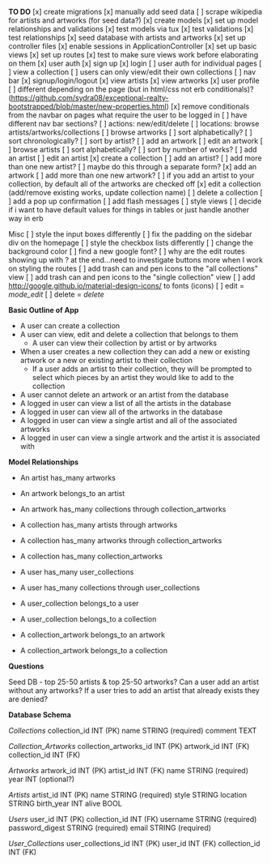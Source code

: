 **TO DO**
[x] create migrations
[x] manually add seed data
[ ] scrape wikipedia for artists and artworks (for seed data?)
[x] create models
[x] set up model relationships and validations
[x] test models via tux
  [x] test validations
  [x] test relationships
[x] seed database with artists and artworks
[x] set up controller files
[x] enable sessions in ApplicationController
[x] set up basic views
[x] set up routes
[x] test to make sure views work before elaborating on them
[x] user auth
  [x] sign up
  [x] login
  [ ] user auth for individual pages
    [ ] view a collection
    [ ] users can only view/edit their own collections
[ ] nav bar
  [x] signup/login/logout
  [x] view artists
  [x] view artworks
  [x] user profile
  [ ] different depending on the page (but in html/css not erb conditionals)?
    (https://github.com/sydra08/exceptional-realty-bootstrapped/blob/master/new-properties.html)
  [x] remove conditionals from the navbar on pages what require the user to be logged in
  [ ] have different nav bar sections?
    [ ] actions: new/edit/delete
    [ ] locations: browse artists/artworks/collections
[ ] browse artworks
    [ ] sort alphabetically?
    [ ] sort chronologically?
    [ ] sort by artist?
    [ ] add an artwork
    [ ] edit an artwork
[ ] browse artists
    [ ] sort alphabetically?
    [ ] sort by number of works?
    [ ] add an artist
    [ ] edit an artist
[x] create a collection
  [ ] add an artist?
    [ ] add more than one new artist?
    [ ] maybe do this through a separate form?
  [x] add an artwork
    [ ] add more than one new artwork?
  [ ] if you add an artist to your collection, by default all of the artworks are checked off
[x] edit a collection (add/remove existing works, update collection name)
[ ] delete a collection
  [ ] add a pop up confirmation
[ ] add flash messages
[ ] style views
[ ] decide if i want to have default values for things in tables or just handle another way in erb

Misc
[ ] style the input boxes differently
[ ] fix the padding on the sidebar div on the homepage
[ ] style the checkbox lists differently
[ ] change the background color
[ ] find a new google font?
[ ] why are the edit routes showing up with ? at the end...need to investigate buttons more when I work on styling the routes
[ ] add trash can and pen icons to the "all collections" view
[ ] add trash can and pen icons to the "single collection" view
[ ] add http://google.github.io/material-design-icons/ to fonts (icons)
  [ ] edit = <i class="material-icons">mode_edit</i>
  [ ] delete = <i class="material-icons">delete</i>


**Basic Outline of App**

+ A user can create a collection
+ A user can view, edit and delete a collection that belongs to them
  + A user can view their collection by artist or by artworks
+ When a user creates a new collection they can add a new or existing artwork or a new or existing artist to their collection
  + If a user adds an artist to their collection, they will be prompted to select which pieces by an artist they would like to add to the collection
+ A user cannot delete an artwork or an artist from the database
+ A logged in user can view a list of all the artists in the database
+ A logged in user can view all of the artworks in the database
+ A logged in user can view a single artist and all of the associated artworks
+ A logged in user can view a single artwork and the artist it is associated with

**Model Relationships**

+ An artist has_many artworks

+ An artwork belongs_to an artist
+ An artwork has_many collections through collection_artworks

+ A collection has_many artists through artworks
+ A collection has_many artworks through collection_artworks
+ A collection has_many collection_artworks

+ A user has_many user_collections
+ A user has_many collections through user_collections

+ A user_collection belongs_to a user
+ A user_collection belongs_to a collection

+ A collection_artwork belongs_to an artwork
+ A collection_artwork belongs_to a collection

**Questions**

Seed DB - top 25-50 artists & top 25-50 artworks?
Can a user add an artist without any artworks?
If a user tries to add an artist that already exists they are denied?

**Database Schema**

*Collections*
collection_id INT (PK)
name STRING (required)
comment TEXT

*Collection_Artworks*
collection_artworks_id INT (PK)
artwork_id INT (FK)
collection_id INT (FK)

*Artworks*
artwork_id INT (PK)
artist_id INT (FK)
name STRING (required)
year INT (optional?)

*Artists*
artist_id INT (PK)
name STRING (required)
style STRING
location STRING
birth_year INT
alive BOOL

*Users*
user_id INT (PK)
collection_id INT (FK)
username STRING (required)
password_digest STRING (required)
email STRING (required)

*User_Collections*
user_collections_id INT (PK)
user_id INT (FK)
collection_id INT (FK)
